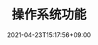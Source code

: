 ---
title: "操作系统功能"
date: 2021-04-23T15:17:56+09:00
description:
_build:
 render: false 
draft: false
collapsible: true
weight: 40
---